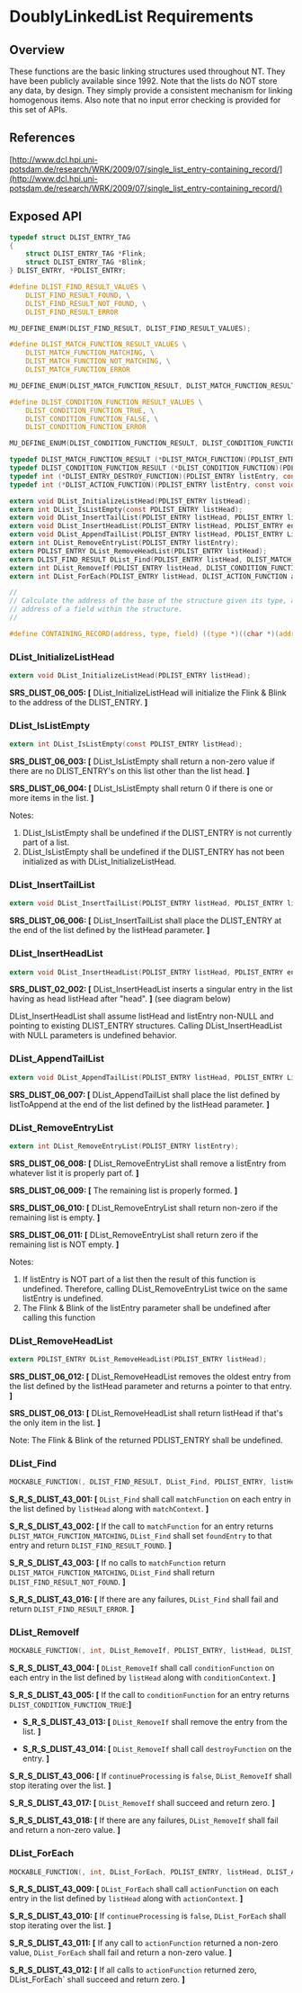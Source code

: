 DoublyLinkedList Requirements
================

## Overview

These functions are the basic linking structures used throughout NT.
They have been publicly available since 1992.
Note that the lists do NOT store any data, by design.
They simply provide a consistent mechanism for linking homogenous items. Also note that no input error checking is provided for this set of APIs.

## References

[http://www.dcl.hpi.uni-potsdam.de/research/WRK/2009/07/single_list_entry-containing_record/](http://www.dcl.hpi.uni-potsdam.de/research/WRK/2009/07/single_list_entry-containing_record/)

## Exposed API
```c
typedef struct DLIST_ENTRY_TAG
{
    struct DLIST_ENTRY_TAG *Flink;
    struct DLIST_ENTRY_TAG *Blink;
} DLIST_ENTRY, *PDLIST_ENTRY;

#define DLIST_FIND_RESULT_VALUES \
    DLIST_FIND_RESULT_FOUND, \
    DLIST_FIND_RESULT_NOT_FOUND, \
    DLIST_FIND_RESULT_ERROR

MU_DEFINE_ENUM(DLIST_FIND_RESULT, DLIST_FIND_RESULT_VALUES);

#define DLIST_MATCH_FUNCTION_RESULT_VALUES \
    DLIST_MATCH_FUNCTION_MATCHING, \
    DLIST_MATCH_FUNCTION_NOT_MATCHING, \
    DLIST_MATCH_FUNCTION_ERROR

MU_DEFINE_ENUM(DLIST_MATCH_FUNCTION_RESULT, DLIST_MATCH_FUNCTION_RESULT_VALUES);

#define DLIST_CONDITION_FUNCTION_RESULT_VALUES \
    DLIST_CONDITION_FUNCTION_TRUE, \
    DLIST_CONDITION_FUNCTION_FALSE, \
    DLIST_CONDITION_FUNCTION_ERROR

MU_DEFINE_ENUM(DLIST_CONDITION_FUNCTION_RESULT, DLIST_CONDITION_FUNCTION_RESULT_VALUES);

typedef DLIST_MATCH_FUNCTION_RESULT (*DLIST_MATCH_FUNCTION)(PDLIST_ENTRY listEntry, const void* matchContext);
typedef DLIST_CONDITION_FUNCTION_RESULT (*DLIST_CONDITION_FUNCTION)(PDLIST_ENTRY listEntry, const void* conditionContext, bool* continueProcessing);
typedef int (*DLIST_ENTRY_DESTROY_FUNCTION)(PDLIST_ENTRY listEntry, const void* destroyContext);
typedef int (*DLIST_ACTION_FUNCTION)(PDLIST_ENTRY listEntry, const void* actionContext, bool* continueProcessing);

extern void DList_InitializeListHead(PDLIST_ENTRY listHead);
extern int DList_IsListEmpty(const PDLIST_ENTRY listHead);
extern void DList_InsertTailList(PDLIST_ENTRY listHead, PDLIST_ENTRY listEntry);
extern void DList_InsertHeadList(PDLIST_ENTRY listHead, PDLIST_ENTRY entry);
extern void DList_AppendTailList(PDLIST_ENTRY listHead, PDLIST_ENTRY ListToAppend);
extern int DList_RemoveEntryList(PDLIST_ENTRY listEntry);
extern PDLIST_ENTRY DList_RemoveHeadList(PDLIST_ENTRY listHead);
extern DLIST_FIND_RESULT DList_Find(PDLIST_ENTRY listHead, DLIST_MATCH_FUNCTION matchFunction, const void* matchContext, PDLIST_ENTRY* foundEntry);
extern int DList_RemoveIf(PDLIST_ENTRY listHead, DLIST_CONDITION_FUNCTION conditionFunction, const void* conditionContext, DLIST_ENTRY_DESTROY_FUNCTION destroyFunction, const void* destroyContext);
extern int DList_ForEach(PDLIST_ENTRY listHead, DLIST_ACTION_FUNCTION actionFunction, const void* actionContext);

//
// Calculate the address of the base of the structure given its type, and an
// address of a field within the structure.
//

#define CONTAINING_RECORD(address, type, field) ((type *)((char *)(address) - offsetof(type,field)))
```

### DList_InitializeListHead
```c
extern void DList_InitializeListHead(PDLIST_ENTRY listHead);
```
**SRS_DLIST_06_005: [** DList_InitializeListHead will initialize the Flink & Blink to the address of the DLIST_ENTRY. **]**

### DList_IsListEmpty
```c
extern int DList_IsListEmpty(const PDLIST_ENTRY listHead);
```

**SRS_DLIST_06_003: [** DList_IsListEmpty shall return a non-zero value if there are no DLIST_ENTRY's on this list other than the list head. **]**

**SRS_DLIST_06_004: [** DList_IsListEmpty shall return 0 if there is one or more items in the list. **]**

Notes:
1.	DList_IsListEmpty shall be undefined if the DLIST_ENTRY is not currently part of a list.
2.	DList_IsListEmpty shall be undefined if the DLIST_ENTRY has not been initialized as with DList_InitializeListHead.

### DList_InsertTailList
```c
extern void DList_InsertTailList(PDLIST_ENTRY listHead, PDLIST_ENTRY listEntry);
```

**SRS_DLIST_06_006: [** DList_InsertTailList shall place the DLIST_ENTRY at the end of the list defined by the listHead parameter. **]**

### DList_InsertHeadList
```c
extern void DList_InsertHeadList(PDLIST_ENTRY listHead, PDLIST_ENTRY entry);
```

**SRS_DLIST_02_002: [** DList_InsertHeadList inserts a singular entry in the list having as head listHead after "head". **]** (see diagram below)

DList_InsertHeadList shall assume listHead and listEntry non-NULL and pointing to existing DLIST_ENTRY structures. Calling DList_InsertHeadList with NULL parameters is undefined behavior.

### DList_AppendTailList
```c
extern void DList_AppendTailList(PDLIST_ENTRY listHead, PDLIST_ENTRY ListToAppend);
```

**SRS_DLIST_06_007: [** DList_AppendTailList shall place the list defined by listToAppend at the end of the list defined by the listHead parameter. **]**

### DList_RemoveEntryList
```c
extern int DList_RemoveEntryList(PDLIST_ENTRY listEntry);
```

**SRS_DLIST_06_008: [** DList_RemoveEntryList shall remove a listEntry from whatever list it is properly part of. **]**

**SRS_DLIST_06_009: [** The remaining list is properly formed. **]**

**SRS_DLIST_06_010: [** DList_RemoveEntryList shall return non-zero if the remaining list is empty. **]**

**SRS_DLIST_06_011: [** DList_RemoveEntryList shall return zero if the remaining list is NOT empty. **]**

Notes:
1.	If listEntry is NOT part of a list then the result of this function is undefined. Therefore, calling DList_RemoveEntryList twice on the same listEntry is undefined.
2.	The Flink & Blink of the listEntry parameter shall be undefined after calling this function

### DList_RemoveHeadList
```c
extern PDLIST_ENTRY DList_RemoveHeadList(PDLIST_ENTRY listHead);
```

**SRS_DLIST_06_012: [** DList_RemoveHeadList removes the oldest entry from the list defined by the listHead parameter and returns a pointer to that entry. **]**

**SRS_DLIST_06_013: [** DList_RemoveHeadList shall return listHead if that's the only item in the list. **]**

Note: The Flink & Blink of the returned PDLIST_ENTRY shall be undefined.

### DList_Find
```c
MOCKABLE_FUNCTION(, DLIST_FIND_RESULT, DList_Find, PDLIST_ENTRY, listHead, DLIST_MATCH_FUNCTION, matchFunction, const void*, matchContext, PDLIST_ENTRY*, foundEntry);
```

**S_R_S_DLIST_43_001: [** `DList_Find` shall call `matchFunction` on each entry in the list defined by `listHead` along with `matchContext`. **]**

**S_R_S_DLIST_43_002: [** If the call to `matchFunction` for an entry returns `DLIST_MATCH_FUNCTION_MATCHING`, `DList_Find` shall set `foundEntry` to that entry and return `DLIST_FIND_RESULT_FOUND`. **]**

**S_R_S_DLIST_43_003: [** If no calls to `matchFunction` return `DLIST_MATCH_FUNCTION_MATCHING`, `DList_Find` shall return `DLIST_FIND_RESULT_NOT_FOUND`. **]**

**S_R_S_DLIST_43_016: [** If there are any failures, `DList_Find` shall fail and return `DLIST_FIND_RESULT_ERROR`. **]**

### DList_RemoveIf
```c
MOCKABLE_FUNCTION(, int, DList_RemoveIf, PDLIST_ENTRY, listHead, DLIST_CONDITION_FUNCTION, conditionFunction, const void*, conditionContext, DLIST_ENTRY_DESTROY_FUNCTION, destroyFunction, const void*, destroyContext);
```

**S_R_S_DLIST_43_004: [** `DList_RemoveIf` shall call `conditionFunction` on each entry in the list defined by `listHead` along with `conditionContext`. **]**

**S_R_S_DLIST_43_005: [** If the call to `conditionFunction` for an entry returns `DLIST_CONDITION_FUNCTION_TRUE`:**]**

 - **S_R_S_DLIST_43_013: [** `DList_RemoveIf` shall remove the entry from the list. **]**

 - **S_R_S_DLIST_43_014: [** `DList_RemoveIf` shall call `destroyFunction` on the entry. **]**

**S_R_S_DLIST_43_006: [** If `continueProcessing` is `false`, `DList_RemoveIf` shall stop iterating over the list. **]**

**S_R_S_DLIST_43_017: [** `DList_RemoveIf` shall succeed and return zero. **]**

**S_R_S_DLIST_43_018: [** If there are any failures, `DList_RemoveIf` shall fail and return a non-zero value. **]**

### DList_ForEach
```c
MOCKABLE_FUNCTION(, int, DList_ForEach, PDLIST_ENTRY, listHead, DLIST_ACTION_FUNCTION, actionFunction, const void*, actionContext);
```

**S_R_S_DLIST_43_009: [** `DList_ForEach` shall call `actionFunction` on each entry in the list defined by `listHead` along with `actionContext`. **]**

**S_R_S_DLIST_43_010: [** If `continueProcessing` is `false`, `DList_ForEach` shall stop iterating over the list. **]**

**S_R_S_DLIST_43_011: [** If any call to `actionFunction` returned a non-zero value, `DList_ForEach` shall fail and return a non-zero value. **]**

**S_R_S_DLIST_43_012: [** If all calls to `actionFunction` returned zero, DList_ForEach` shall succeed and return zero. **]**
